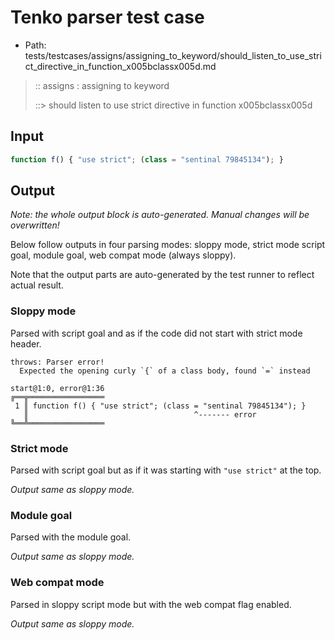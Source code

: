 # Tenko parser test case

- Path: tests/testcases/assigns/assigning_to_keyword/should_listen_to_use_strict_directive_in_function_x005bclassx005d.md

> :: assigns : assigning to keyword
>
> ::> should listen to use strict directive in function x005bclassx005d

## Input

`````js
function f() { "use strict"; (class = "sentinal 79845134"); }
`````

## Output

_Note: the whole output block is auto-generated. Manual changes will be overwritten!_

Below follow outputs in four parsing modes: sloppy mode, strict mode script goal, module goal, web compat mode (always sloppy).

Note that the output parts are auto-generated by the test runner to reflect actual result.

### Sloppy mode

Parsed with script goal and as if the code did not start with strict mode header.

`````
throws: Parser error!
  Expected the opening curly `{` of a class body, found `=` instead

start@1:0, error@1:36
╔══╦═════════════════
 1 ║ function f() { "use strict"; (class = "sentinal 79845134"); }
   ║                                     ^------- error
╚══╩═════════════════

`````

### Strict mode

Parsed with script goal but as if it was starting with `"use strict"` at the top.

_Output same as sloppy mode._

### Module goal

Parsed with the module goal.

_Output same as sloppy mode._

### Web compat mode

Parsed in sloppy script mode but with the web compat flag enabled.

_Output same as sloppy mode._
